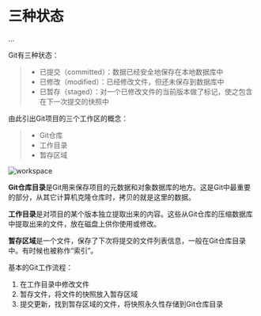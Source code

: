 # 三种状态
...

Git有三种状态：
> - 已提交（committed）：数据已经安全地保存在本地数据库中
> - 已修改（modified）：已经修改文件，但还未保存到数据库中
> - 已暂存（staged）：对一个已修改文件的当前版本做了标记，使之包含在下一次提交的快照中

由此引出Git项目的三个工作区的概念：
> - Git仓库
> - 工作目录
> - 暂存区域

![workspace](_v_images/_workspace_1513783459_12061.png)  

**Git仓库目录**是Git用来保存项目的元数据和对象数据库的地方。这是Git中最重要的部分，从其它计算机克隆仓库时，拷贝的就是这里的数据。

**工作目录**是对项目的某个版本独立提取出来的内容。这些从Git仓库的压缩数据库中提取出来的文件，放在磁盘上供你使用或修改。

**暂存区域**是一个文件，保存了下次将提交的文件列表信息，一般在Git仓库目录中。有时候也被称作“索引”。

基本的Git工作流程：

1. 在工作目录中修改文件
2. 暂存文件，将文件的快照放入暂存区域
3. 提交更新，找到暂存区域的文件，将快照永久性存储到Git仓库目录